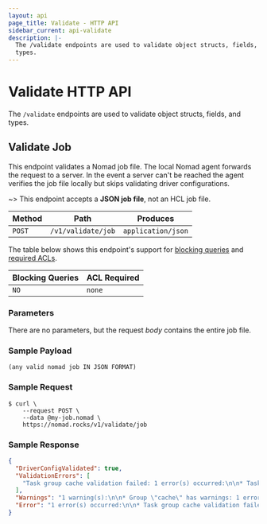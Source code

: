 ```yaml
---
layout: api
page_title: Validate - HTTP API
sidebar_current: api-validate
description: |-
  The /validate endpoints are used to validate object structs, fields, and
  types.
---
```


# Validate HTTP API

The `/validate` endpoints are used to validate object structs, fields, and
types.

## Validate Job

This endpoint validates a Nomad job file. The local Nomad agent forwards the
request to a server. In the event a server can't be reached the agent verifies
the job file locally but skips validating driver configurations.

~> This endpoint accepts a **JSON job file**, not an HCL job file.

| Method  | Path                      | Produces                   |
| ------- | ------------------------- | -------------------------- |
| `POST`  | `/v1/validate/job`        | `application/json`         |

The table below shows this endpoint's support for
[blocking queries](/api/index.html#blocking-queries) and
[required ACLs](/api/index.html#acls).

| Blocking Queries | ACL Required |
| ---------------- | ------------ |
| `NO`             | `none`       |

### Parameters

There are no parameters, but the request _body_ contains the entire job file.

### Sample Payload

```text
(any valid nomad job IN JSON FORMAT)
```

### Sample Request

```text
$ curl \
    --request POST \
    --data @my-job.nomad \
    https://nomad.rocks/v1/validate/job
```

### Sample Response
```json
{
  "DriverConfigValidated": true,
  "ValidationErrors": [
    "Task group cache validation failed: 1 error(s) occurred:\n\n* Task redis validation failed: 1 error(s) occurred:\n\n* 1 error(s) occurred:\n\n* minimum CPU value is 20; got 1"
  ],
  "Warnings": "1 warning(s):\n\n* Group \"cache\" has warnings: 1 error(s) occurred:\n\n* Update max parallel count is greater than task group count (13 > 1). A destructive change would result in the simultaneous replacement of all allocations.",
  "Error": "1 error(s) occurred:\n\n* Task group cache validation failed: 1 error(s) occurred:\n\n* Task redis validation failed: 1 error(s) occurred:\n\n* 1 error(s) occurred:\n\n* minimum CPU value is 20; got 1"
}
```
